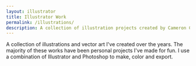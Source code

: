 ```yaml
---
layout: illustrator
title: Illustrator Work
permalink: /illustrations/
description: A collection of illustration projects created by Cameron Coyan.
---
```


A collection of illustrations and vector art I've created over the years. The majority of these works have been personal projects I've made for fun. I use a combination of Illustrator and Photoshop to make, color and export.
